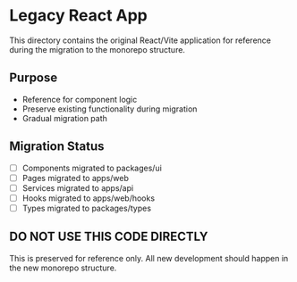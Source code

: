 # Legacy React App

This directory contains the original React/Vite application for reference during the migration to the monorepo structure.

## Purpose
- Reference for component logic
- Preserve existing functionality during migration
- Gradual migration path

## Migration Status
- [ ] Components migrated to packages/ui
- [ ] Pages migrated to apps/web
- [ ] Services migrated to apps/api
- [ ] Hooks migrated to apps/web/hooks
- [ ] Types migrated to packages/types

## DO NOT USE THIS CODE DIRECTLY
This is preserved for reference only. All new development should happen in the new monorepo structure.